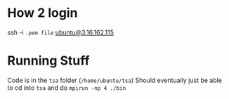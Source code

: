# How 2 login
ssh -i `.pem file` ubuntu@3.16.162.115

# Running Stuff
Code is in the `tsa` folder (`/home/ubuntu/tsa`)
Should eventually just be able to cd into `tsa` and do `mpirun -np 4 ./bin`

